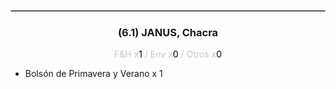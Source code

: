 <hr style='border:1px solid rgb(200,200,200)'>
<div style='page-break-inside: avoid'>

<div style='text-align:center'>

<h3> (6.1) JANUS, <span class='grey'>Chacra</span></h3>

<p  style='color:rgb(200,200,200)'>F&H x<span  style='color:black'>1</span> / Env x<span  style='color:black'>0</span> / Otros x<span  style='color:black'>0</span></p>
</div>

<ul>
<li class='li-horizontal'> Bolsón de Primavera y Verano x 1</li>
</ul>
</div>

